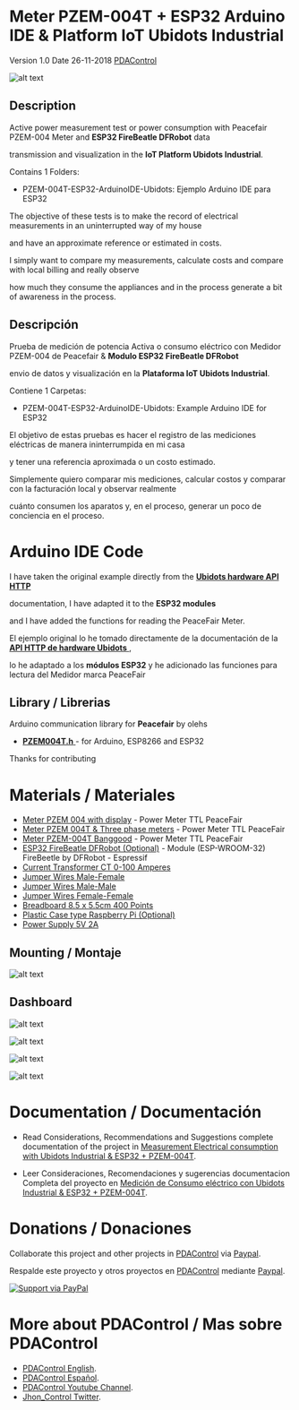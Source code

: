 # Meter PZEM-004T + ESP32 Arduino IDE & Platform IoT Ubidots Industrial 


Version 1.0   Date 26-11-2018   [PDAControl](http://pdacontrolen.com)

![alt text](http://pdacontroles.com/wp-content/uploads/2018/12/ubidots_1-1-github.png "ESP32-Ubidots")

## Description

Active power measurement test or power consumption with Peacefair PZEM-004 Meter and  **ESP32 FireBeatle DFRobot** data 

transmission and visualization in the **IoT Platform Ubidots Industrial**. 

Contains 1 Folders:

*  PZEM-004T-ESP32-ArduinoIDE-Ubidots: Ejemplo Arduino IDE para ESP32

The objective of these tests is to make the record of electrical measurements in an uninterrupted way of my house

and have an approximate reference or estimated in costs.

I simply want to compare my measurements, calculate costs and compare with local billing and really observe 

how much they consume the appliances and in the process generate a bit of awareness in the process.



## Descripción

Prueba de medición de potencia Activa o consumo eléctrico con Medidor PZEM-004 de Peacefair & **Modulo ESP32 FireBeatle DFRobot**

envio de datos y visualización en la **Plataforma IoT Ubidots Industrial**.

Contiene 1 Carpetas:

* PZEM-004T-ESP32-ArduinoIDE-Ubidots:  Example Arduino IDE  for ESP32

El objetivo de estas pruebas es hacer el registro de las mediciones eléctricas de manera ininterrumpida en mi casa 

y tener una referencia aproximada o un costo estimado.

Simplemente quiero comparar mis mediciones, calcular costos y comparar con la facturación local y observar realmente 

cuánto consumen los aparatos y, en el proceso, generar un poco de conciencia en el proceso.


# Arduino IDE Code

I have taken the original example directly from the [**Ubidots hardware API HTTP**  ](https://ubidots.com/docs/hw/?language=ESP#http)  

documentation, I have adapted it to the **ESP32 modules**

and I have added the functions for reading the PeaceFair Meter.



El ejemplo original lo he tomado directamente de la documentación de la [**API HTTP de hardware Ubidots**  ](https://ubidots.com/docs/hw/?language=ESP#http) , 

lo he adaptado a los **módulos ESP32** y he adicionado las funciones para lectura del Medidor marca PeaceFair



## Library / Librerias


Arduino communication library for **Peacefair** by olehs

 * [**PZEM004T.h**  ](https://github.com/olehs/PZEM004T) - for Arduino, ESP8266 and ESP32

Thanks for contributing 


# Materials / Materiales


* [Meter PZEM 004 with display](http://s.click.aliexpress.com/e/YNVrZjq) - Power Meter TTL PeaceFair
* [Meter PZEM 004T & Three phase meters](http://s.click.aliexpress.com/e/uBunmAm) - Power Meter TTL PeaceFair
* [Meter PZEM-004T  Banggood](https://bit.ly/2HPyVJL) - Power Meter TTL PeaceFair
* [ESP32 FireBeatle DFRobot (Optional)](https://www.dfrobot.com/product-1590.html?tracking=5c027e8616927) - Module  (ESP-WROOM-32) FireBeetle by DFRobot - Espressif 
* [Current Transformer CT 0-100 Amperes](http://s.click.aliexpress.com/e/7u7m6YB) 
* [Jumper Wires Male-Female ](http://bit.ly/2KK4F9s) 
* [Jumper Wires Male-Male](http://bit.ly/2N7MZSb) 
* [Jumper Wires Female-Female](http://bit.ly/2L7HxOn) 
* [Breadboard 8.5 x 5.5cm 400 Points](http://bit.ly/2uant7G) 
* [Plastic Case type Raspberry Pi (Optional)](http://s.click.aliexpress.com/e/po06dgk) 
* [Power Supply 5V 2A](http://bit.ly/2uh5jAi) 




## Mounting / Montaje
![alt text](http://pdacontroles.com/wp-content/uploads/2018/12/casual-github.png "mounting")



## Dashboard 


![alt text](http://pdacontroles.com/wp-content/uploads/2018/12/1-github.png "dashboard 1")


![alt text](http://pdacontroles.com/wp-content/uploads/2018/12/1.5-github.png "dashboard 2")


![alt text](http://pdacontroles.com/wp-content/uploads/2018/12/2-github.png "dashboard 3")


![alt text](http://pdacontroles.com/wp-content/uploads/2018/12/3-github.png "dashboard 4")


# Documentation / Documentación 
* Read Considerations, Recommendations and Suggestions complete documentation of the project in [Measurement Electrical consumption with Ubidots Industrial & ESP32 + PZEM-004T](http://pdacontrolen.com/measurement-electrical-consumption-with-ubidots-industrial-esp32-pzem-004t/).


* Leer Consideraciones, Recomendaciones y sugerencias documentacion Completa del proyecto en  [Medición de Consumo eléctrico con Ubidots Industrial & ESP32 + PZEM-004T](http://pdacontroles.com/medicion-de-consumo-electrico-con-ubidots-industrial-esp32-pzem-004t/).

# Donations / Donaciones 
Collaborate this project and other projects in [PDAControl](http://pdacontrolen.com)  via [Paypal](https://www.paypal.me/pdacontrol). 

Respalde este proyecto y otros proyectos en [PDAControl](http://pdacontrolen.com)  mediante [Paypal](https://www.paypal.me/pdacontrol).

[![Support via PayPal](https://cdn.rawgit.com/twolfson/paypal-github-button/1.0.0/dist/button.svg)](https://www.paypal.me/pdacontrol)

# More about PDAControl / Mas sobre PDAControl
* [PDAControl English](http://pdacontrolen.com). 
* [PDAControl Español](http://pdacontroles.com). 
* [PDAControl Youtube Channel](https://www.youtube.com/channel/UCv1D6zrC0ZL0PSgM6tdEpPg/videos). 
* [Jhon_Control Twitter](https://twitter.com/Jhon_Control). 

